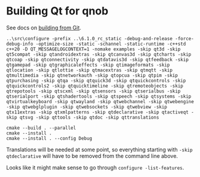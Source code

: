 # Building Qt for qnob

See docs on [building from Git](https://wiki.qt.io/Building_Qt_6_from_Git).

```
..\src\configure -prefix ..\6.1.0_rc_static -debug-and-release -force-debug-info -optimize-size -static -schannel -static-runtime -c++std c++20 -D QT_MESSAGELOGCONTEXT=1 -nomake examples -skip qt3d -skip qt5compat -skip qtandroidextras -skip qtcanvas3d -skip qtcharts -skip qtcoap -skip qtconnectivity -skip qtdatavis3d -skip qtfeedback -skip qtgamepad -skip qtgraphicaleffects -skip qtimageformats -skip qtlocation -skip qtlottie -skip qtmacextras -skip qtmqtt -skip qtmultimedia -skip qtnetworkauth -skip qtopcua -skip qtpim -skip qtpurchasing -skip qtqa -skip qtquick3d -skip qtquickcontrols -skip qtquickcontrols2 -skip qtquicktimeline -skip qtremoteobjects -skip qtrepotools -skip qtscxml -skip qtsensors -skip qtserialbus -skip qtserialport -skip qtshadertools -skip qtspeech -skip qtsystems -skip qtvirtualkeyboard -skip qtwayland -skip qtwebchannel -skip qtwebengine -skip qtwebglplugin -skip qtwebsockets -skip qtwebview -skip qtx11extras -skip qtxmlpatterns -skip qtdeclarative -skip qtactiveqt -skip qtsvg -skip qttools -skip qtdoc -skip qttranslations

cmake --build . --parallel
cmake --install .
cmake --install . --config Debug
```

Translations will be needed at some point, so everything starting with `-skip qtdeclarative` will have to be removed from the command line above.

Looks like it might make sense to go through `configure -list-features`.
